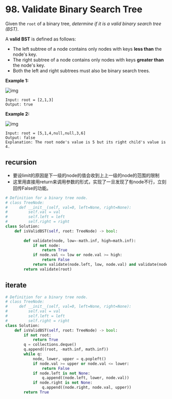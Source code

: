 # 98. Validate Binary Search Tree

Given the `root` of a binary tree, *determine if it is a valid binary search tree (BST)*.

A **valid BST** is defined as follows:

- The left subtree of a node contains only nodes with keys **less than** the node's key.
- The right subtree of a node contains only nodes with keys **greater than** the node's key.
- Both the left and right subtrees must also be binary search trees.

 

**Example 1:**

![img](https://assets.leetcode.com/uploads/2020/12/01/tree1.jpg)

```
Input: root = [2,1,3]
Output: true
```

**Example 2:**

![img](https://assets.leetcode.com/uploads/2020/12/01/tree2.jpg)

```
Input: root = [5,1,4,null,null,3,6]
Output: false
Explanation: The root node's value is 5 but its right child's value is 4.
```

 

## recursion

- 要设limit的原因是下一级的node的值会收到上上一级的node的范围的限制
- 这里用直接用return来调用参数的形式，实现了一旦发现了有node不行，立刻回传False的功能。

```python
# Definition for a binary tree node.
# class TreeNode:
#     def __init__(self, val=0, left=None, right=None):
#         self.val = val
#         self.left = left
#         self.right = right
class Solution:
    def isValidBST(self, root: TreeNode) -> bool:
        
        def validate(node, low=-math.inf, high=math.inf):
            if not node:
                return True
            if node.val <= low or node.val >= high:
                return False
            return validate(node.left, low, node.val) and validate(node.right, node.val, high)
        return validate(root)
```



## iterate

```python
# Definition for a binary tree node.
# class TreeNode:
#     def __init__(self, val=0, left=None, right=None):
#         self.val = val
#         self.left = left
#         self.right = right
class Solution:
    def isValidBST(self, root: TreeNode) -> bool:
        if not root:
            return True
        q = collections.deque()
        q.append((root, -math.inf, math.inf))
        while q:
            node, lower, upper = q.popleft()
            if node.val >= upper or node.val <= lower:
                return False
            if node.left is not None:
                q.append((node.left, lower, node.val))
            if node.right is not None:
                q.append((node.right, node.val, upper))
        return True
            
        
```



